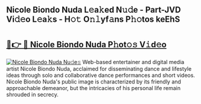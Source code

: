 ## Nicole Biondo Nuda L𝚎a𝚔ed N𝚞𝚍e - Part-JVD Vi𝚍𝚎o L𝚎a𝚔s - H𝚘𝚝 O𝚗𝚕yf𝚊ns P𝚑𝚘tos keEhS

# <h2><a href="http://kf7nt7v.oniu.top/?m=Nicole+Biondo+Nuda">🔗👉 🔴 Nicole Biondo Nuda P𝚑ot𝚘𝚜 V𝚒d𝚎o</a></h2>

[![Nicole Biondo Nuda Nu𝚍e𝚜](https://i.imgur.com/0qMVB7G.gif)](http://kf7nt7v.oniu.top/?m=Nicole+Biondo+Nuda)
Web-based entertainer and digital media artist Nicole Biondo Nuda, acclaimed for disseminating dance and lifestyle ideas through solo and collaborative dance performances and short videos. Nicole Biondo Nuda's public image is characterized by its friendly and approachable demeanor, but the intricacies of his personal life remain shrouded in secrecy.  
